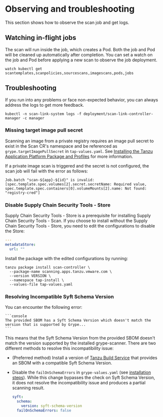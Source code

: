 # Observing and troubleshooting

This section shows how to observe the scan job and get logs.


## <a id="watch-inflight-jobs"></a> Watching in-flight jobs

The scan will run inside the job, which creates a Pod. Both the job and Pod will be cleaned up
automatically after completion.
You can set a watch on the job and Pod before applying a new scan to observe the job deployment.

```console
watch kubectl get scantemplates,scanpolicies,sourcescans,imagescans,pods,jobs
```


## <a id="troubleshooting"></a> Troubleshooting

If you run into any problems or face non-expected behavior, you can always address the logs to get 
more feedback.

```console
kubectl -n scan-link-system logs -f deployment/scan-link-controller-manager -c manager
```


### <a id="miss-img-ps"></a> Missing target image pull secret

Scanning an image from a private registry requires an image pull secret to exist in the Scan CR's
namespace and be referenced as `grype.targetImagePullSecret` in `tap-values.yaml`.
See [Installing the Tanzu Application Platform Package and Profiles](../install.md) for more
information.

If a private image scan is triggered and the secret is not configured, the scan job will fail with
the error as follows:

```console
Job.batch "scan-${app}-${id}" is invalid: [spec.template.spec.volumes[2].secret.secretName: Required value, spec.template.spec.containers[0].volumeMounts[2].name: Not found: "registry-cred"]
```


### <a id="diasble-scst-store"></a> Disable Supply Chain Security Tools - Store

Supply Chain Security Tools - Store is a prerequisite for installing Supply Chain Security Tools - Scan.
If you choose to install without the Supply Chain Security Tools - Store,  you need to edit the
configurations to disable the Store:

  ```yaml
  ---
  metadataStore:
    url: ""
  ```

  Install the package with the edited configurations by running:

  ```console
  tanzu package install scan-controller \
    --package-name scanning.apps.tanzu.vmware.com \
    --version VERSION \
    --namespace tap-install \
    --values-file tap-values.yaml
  ```

  ### <a id="incompatible-syft-schema-version"></a> Resolving Incompatible Syft Schema Version

  You can encounter the following error:

    ```console
    The provided SBOM has a Syft Schema Version which doesn't match the version that is supported by Grype...
    ```

  This means that the Syft Schema Version from the provided SBOM doesn't match the version supported by the installed grype-scanner. There are two different methods to resolve this incompatibility issue:

  - (Preferred method) Install a version of [Tanzu Build Service](../tanzu-build-service/tbs-about.md) that provides an SBOM with a compatible Syft Schema Version.
  - Disable the `failOnSchemaErrors` in `grype-values.yaml` (see [installation steps](install-scst-scan.md)). While this change bypasses the check on Syft Schema Version, it does not resolve the incompatibility issue and produces a partial scanning result.

    ```yaml
    syft:
      schema:
        version: syft-schema-version
      failOnSchemaErrors: false
    ```
